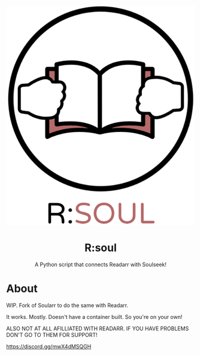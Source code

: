 ![banner](https://raw.githubusercontent.com/insanemal/readarr_soul/refs/heads/main/rsoul.png)

<h1 align="center">R:soul</h1>
<p align="center">
  A Python script that connects Readarr with Soulseek!
</p>



# About

WIP. Fork of Soularr to do the same with Readarr.

It works. Mostly. Doesn't have a container built. So you're on your own!

ALSO NOT AT ALL AFILLIATED WITH READARR. IF YOU HAVE PROBLEMS DON'T GO TO THEM FOR SUPPORT!

https://discord.gg/mwX4dMSQGH
